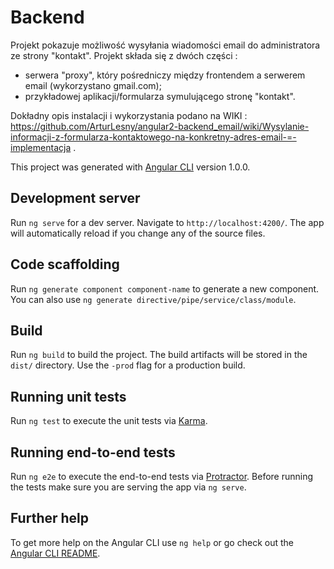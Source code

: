 ﻿# Backend

Projekt pokazuje możliwość wysyłania wiadomości email do administratora ze strony "kontakt".
Projekt składa się z dwóch części : 
- serwera "proxy", który pośredniczy między frontendem a serwerem email (wykorzystano gmail.com);
- przykładowej aplikacji/formularza symulującego stronę "kontakt".

Dokładny opis instalacji i wykorzystania podano na WIKI : https://github.com/ArturLesny/angular2-backend_email/wiki/Wysylanie-informacji-z-formularza-kontaktowego-na-konkretny-adres-email-=-implementacja .

This project was generated with [Angular CLI](https://github.com/angular/angular-cli) version 1.0.0.

## Development server

Run `ng serve` for a dev server. Navigate to `http://localhost:4200/`. The app will automatically reload if you change any of the source files.

## Code scaffolding

Run `ng generate component component-name` to generate a new component. You can also use `ng generate directive/pipe/service/class/module`.

## Build

Run `ng build` to build the project. The build artifacts will be stored in the `dist/` directory. Use the `-prod` flag for a production build.

## Running unit tests

Run `ng test` to execute the unit tests via [Karma](https://karma-runner.github.io).

## Running end-to-end tests

Run `ng e2e` to execute the end-to-end tests via [Protractor](http://www.protractortest.org/).
Before running the tests make sure you are serving the app via `ng serve`.

## Further help

To get more help on the Angular CLI use `ng help` or go check out the [Angular CLI README](https://github.com/angular/angular-cli/blob/master/README.md).
